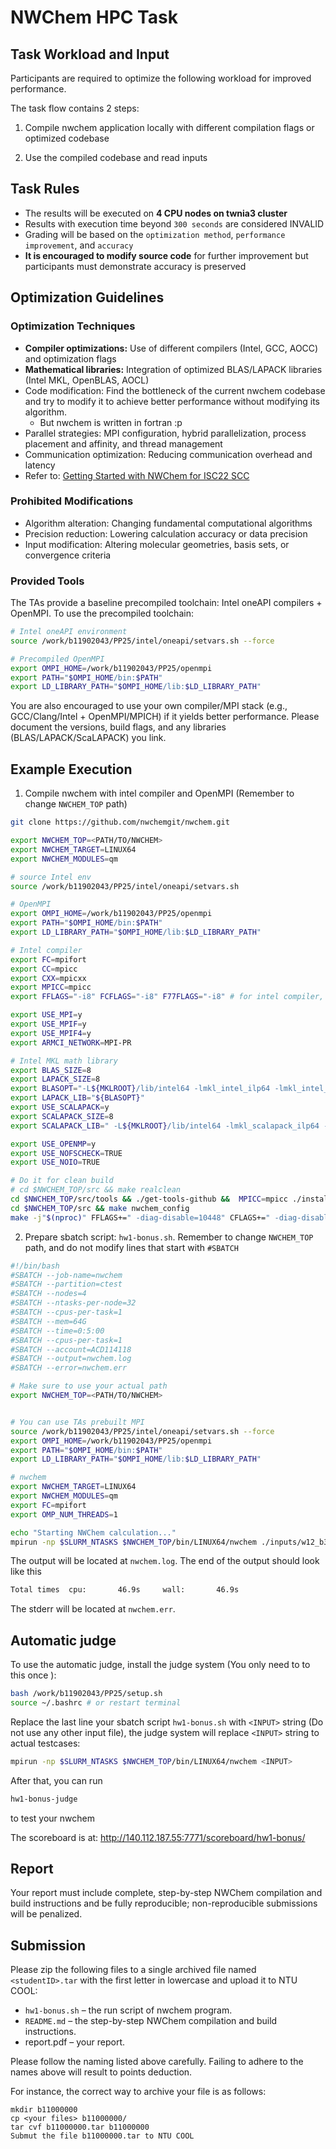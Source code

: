 # NWChem HPC Task

## Task Workload and Input

Participants are required to optimize the following workload for improved performance.

The task flow contains 2 steps:

1. Compile nwchem application locally with different compilation flags or optimized codebase

2. Use the compiled codebase and read inputs 



## Task Rules

- The results will be executed on **4 CPU nodes on twnia3 cluster**
- Results with execution time beyond `300 seconds` are considered INVALID
- Grading will be based on the `optimization method`, `performance improvement`, and `accuracy`
- **It is encouraged to modify source code** for further improvement but participants must demonstrate accuracy is preserved

## Optimization Guidelines

### Optimization Techniques

- **Compiler optimizations:** Use of different compilers (Intel, GCC, AOCC) and optimization flags
- **Mathematical libraries:** Integration of optimized BLAS/LAPACK libraries (Intel MKL, OpenBLAS, AOCL)
- Code modification: Find the bottleneck of the current nwchem codebase and try to modify it to achieve better performance without modifying its algorithm.
    - But nwchem is written in fortran :p
- Parallel strategies: MPI configuration, hybrid parallelization, process placement and affinity, and thread management
- Communication optimization: Reducing communication overhead and latency
- Refer to: [Getting Started with NWChem for ISC22 SCC](https://hpcadvisorycouncil.atlassian.net/wiki/spaces/HPCWORKS/pages/2799534081/Getting+Started+with+NWChem+for+ISC22+SCC)


### Prohibited Modifications

- Algorithm alteration: Changing fundamental computational algorithms
- Precision reduction: Lowering calculation accuracy or data precision
- Input modification: Altering molecular geometries, basis sets, or convergence criteria

### Provided Tools

The TAs provide a baseline precompiled toolchain: Intel oneAPI compilers + OpenMPI. To use the precompiled toolchain:

```bash
# Intel oneAPI environment
source /work/b11902043/PP25/intel/oneapi/setvars.sh --force

# Precompiled OpenMPI
export OMPI_HOME=/work/b11902043/PP25/openmpi
export PATH="$OMPI_HOME/bin:$PATH"
export LD_LIBRARY_PATH="$OMPI_HOME/lib:$LD_LIBRARY_PATH"
```

You are also encouraged to use your own compiler/MPI stack (e.g., GCC/Clang/Intel + OpenMPI/MPICH) if it yields better performance. Please document the versions, build flags, and any libraries (BLAS/LAPACK/ScaLAPACK) you link.

## Example Execution

1. Compile nwchem with intel compiler and OpenMPI (Remember to change `NWCHEM_TOP` path)

```bash
git clone https://github.com/nwchemgit/nwchem.git

export NWCHEM_TOP=<PATH/TO/NWCHEM>
export NWCHEM_TARGET=LINUX64
export NWCHEM_MODULES=qm

# source Intel env
source /work/b11902043/PP25/intel/oneapi/setvars.sh

# OpenMPI
export OMPI_HOME=/work/b11902043/PP25/openmpi
export PATH="$OMPI_HOME/bin:$PATH"
export LD_LIBRARY_PATH="$OMPI_HOME/lib:$LD_LIBRARY_PATH"

# Intel compiler
export FC=mpifort
export CC=mpicc
export CXX=mpicxx
export MPICC=mpicc
export FFLAGS="-i8" FCFLAGS="-i8" F77FLAGS="-i8" # for intel compiler, must

export USE_MPI=y
export USE_MPIF=y
export USE_MPIF4=y
export ARMCI_NETWORK=MPI-PR

# Intel MKL math library
export BLAS_SIZE=8
export LAPACK_SIZE=8
export BLASOPT="-L${MKLROOT}/lib/intel64 -lmkl_intel_ilp64 -lmkl_intel_thread -liomp5 -lmkl_core -lpthread -lm -ldl"
export LAPACK_LIB="${BLASOPT}"
export USE_SCALAPACK=y
export SCALAPACK_SIZE=8
export SCALAPACK_LIB=" -L${MKLROOT}/lib/intel64 -lmkl_scalapack_ilp64 -lmkl_intel_ilp64 -lmkl_intel_thread -lmkl_core -lmkl_blacs_openmpi_ilp64 -liomp5 -lpthread -lm -ldl"

export USE_OPENMP=y
export USE_NOFSCHECK=TRUE
export USE_NOIO=TRUE

# Do it for clean build
# cd $NWCHEM_TOP/src && make realclean
cd $NWCHEM_TOP/src/tools && ./get-tools-github &&  MPICC=mpicc ./install-armci-mpi
cd $NWCHEM_TOP/src && make nwchem_config
make -j"$(nproc)" FFLAGS+=" -diag-disable=10448" CFLAGS+=" -diag-disable=10441"
```

2. Prepare sbatch script: `hw1-bonus.sh`. Remember to change `NWCHEM_TOP` path, and do not modify lines that start with `#SBATCH`

```bash
#!/bin/bash
#SBATCH --job-name=nwchem
#SBATCH --partition=ctest
#SBATCH --nodes=4
#SBATCH --ntasks-per-node=32
#SBATCH --cpus-per-task=1
#SBATCH --mem=64G            
#SBATCH --time=0:5:00
#SBATCH --cpus-per-task=1
#SBATCH --account=ACD114118
#SBATCH --output=nwchem.log
#SBATCH --error=nwchem.err

# Make sure to use your actual path
export NWCHEM_TOP=<PATH/TO/NWCHEM>


# You can use TAs prebuilt MPI
source /work/b11902043/PP25/intel/oneapi/setvars.sh --force
export OMPI_HOME=/work/b11902043/PP25/openmpi
export PATH="$OMPI_HOME/bin:$PATH"
export LD_LIBRARY_PATH="$OMPI_HOME/lib:$LD_LIBRARY_PATH"

# nwchem
export NWCHEM_TARGET=LINUX64
export NWCHEM_MODULES=qm
export FC=mpifort
export OMP_NUM_THREADS=1

echo "Starting NWChem calculation..."
mpirun -np $SLURM_NTASKS $NWCHEM_TOP/bin/LINUX64/nwchem ./inputs/w12_b3lyp_cc-pvtz_energy.nw

```

The output will be located at `nwchem.log`. The end of the output should look like this

```bash
Total times  cpu:       46.9s     wall:       46.9s
```

The stderr will be located at `nwchem.err`.

## Automatic judge

To use the automatic judge, install the judge system (You only need to to this once ):

```bash
bash /work/b11902043/PP25/setup.sh
source ~/.bashrc # or restart terminal
```

Replace the last line your sbatch script `hw1-bonus.sh` with `<INPUT>` string (Do not use any other input file), the judge system will replace `<INPUT>` string to actual testcases:

```bash
mpirun -np $SLURM_NTASKS $NWCHEM_TOP/bin/LINUX64/nwchem <INPUT>
```

After that, you can run 
```bash
hw1-bonus-judge
```
to test your nwchem

The scoreboard is at: http://140.112.187.55:7771/scoreboard/hw1-bonus/

## Report

Your report must include complete, step-by-step NWChem compilation and build instructions and be fully reproducible; non-reproducible submissions will be penalized.

## Submission

Please zip the following files to a single archived file named `<studentID>.tar` with the first letter in lowercase and upload it to NTU COOL:

- `hw1-bonus.sh` – the run script of nwchem program.
- `README.md` – the step-by-step NWChem compilation and build instructions.
- report.pdf – your report.

Please follow the naming listed above carefully. Failing to adhere to the names
above will result to points deduction.

For instance, the correct way to archive your file is as follows:

```
mkdir b11000000
cp <your files> b11000000/
tar cvf b11000000.tar b11000000
Submut the file b11000000.tar to NTU COOL
```
